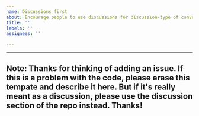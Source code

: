 ```yaml
---
name: Discussions first
about: Encourage people to use discussions for discussion-type of conversations
title: ''
labels: ''
assignees: ''

---
```


-------------------------------------------------
Note: Thanks for thinking of adding an issue. If this is a problem with the code, please erase this tempate and describe it here. But if it's really meant as a discussion, please use the discussion section of the repo instead. Thanks!
-------------------------------------------------
